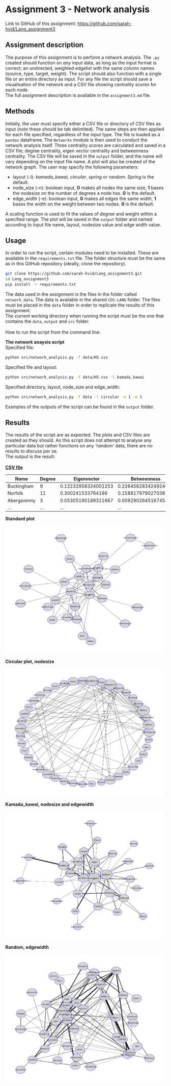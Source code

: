 # Assignment 3 - Network analysis
 
Link to GitHub of this assignment: https://github.com/sarah-hvid/Lang_assignment3

## Assignment description
The purpose of this assignment is to perform a network analysis. The ```.py``` created should function on _any_ input data, as long as the input format is correct; an undirected, weighted edgelist with the same column names (source, type, target, weight). The script should also function with a single file or an entire directory as input. For any file the script should save a visualisation of the network and a CSV file showing centrality scores for each node.\
The full assignment description is available in the ```assignment3.md``` file.

## Methods
Initially, the user must specify either a CSV file or directory of CSV files as input (*note* these should be tab delimited). The same steps are then applied for each file specified, regardless of the input type. The file is loaded as a ```pandas``` dataframe. The ```Networkx``` module is then used to conduct the network analysis itself. Three centrality scores are calculated and saved in a CSV file; degree centrality, eigen vector centrality and betweenness centrality. The CSV file will be saved in the ```output``` folder, and the name will vary depending on the input file name. A plot will also be created of the network graph. The user may specify the following parameters:
- layout (-l): *kamada_kawai*, *circular*, *spring* or *random*. *Spring* is the default.
- node_size (-n): boolean input, **0** makes all nodes the same size, **1** bases the nodesize on the number of degrees a node has. **0** is the default.
- edge_width (-e): boolean input, **0** makes all edges the same width, **1** bases the width on the weight between two nodes. **0** is the default.

A scaling function is used to fit the values of degree and weight within a specified range. The plot will be saved in the ```output``` folder and named according to input file name, layout, nodesize value and edge width value. 

## Usage
In order to run the script, certain modules need to be installed. These are available in the ```requirements.txt``` file. The folder structure must be the same as in this GitHub repository (ideally, clone the repository).
```bash
git clone https://github.com/sarah-hvid/Lang_assignment3.git
cd Lang_assignment3
pip install -r requirements.txt
```
The data used in the assignment is the files in the folder called ```network_data```. The data is available in the shared ```CDS-LANG``` folder. The files must be placed in the ```data``` folder in order to replicate the results of this assignment.\
The current working directory when running the script must be the one that contains the ```data```, ```output``` and ```src``` folder.\
\
How to run the script from the command line: 

__The network anaysis script__\
Specified file:
```bash
python src/network_analysis.py -f data/H5.csv
```
Specified file and layout:
```bash
python src/network_analysis.py -f data/H5.csv -l kamada_kawai
```
Specified directory, layout, node_size and edge_width:
```bash
python src/network_analysis.py -f data -l circular -n 1 -e 1
```

Examples of the outputs of the script can be found in the ```output``` folder. 

## Results
The results of the script are as expected. The plots and CSV files are created as they should. As this script does not attempt to analyse any particular data but rather functions on any _'random'_ data, there are no results to discuss per se.\
The output is the result:\
\
[**CSV file**](/output/H8_network.csv)

| Name  | Degree | Eigenvector  | Betweenness |
| ------------- | ------------- | ------------- | ------------- |
| Buckingham  | 9  | 0.12232958324001253  | 0.2264562834249246  |
| Norfolk  | 11  | 0.300241533764166  | 0.15881797902703826 |
| Abergavenny  | 3  | 0.05305190189311667  | 0.009290264516745358 |
| ...  | ...  | ...  | ... |

**Standard plot**

<img src="/output/KJ_spring_0_0.png" width="500" height="400">

**Circular plot, nodesize**

<img src="/output/H8_circular_True_0.png" width="500" height="400">

**Kamada_kawai, nodesize and edgewidth**

<img src="/output/KJ_kamada_kawai_True_True.png" width="500" height="400">

**Random, edgewidth**

<img src="/output/H8_random_0_True.png" width="500" height="400">





